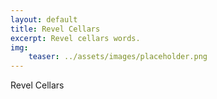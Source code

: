 ```yaml
---
layout: default
title: Revel Cellars
excerpt: Revel cellars words.
img:
    teaser: ../assets/images/placeholder.png
---
```


Revel Cellars

